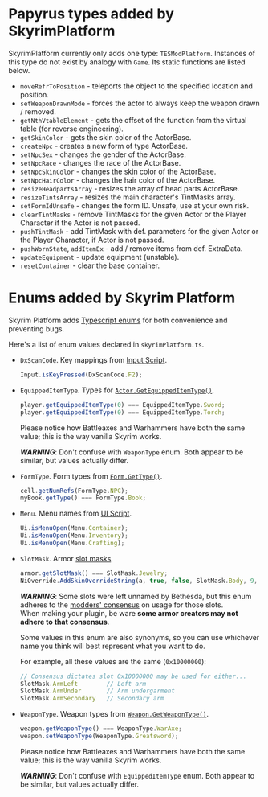 # Papyrus types added by SkyrimPlatform

SkyrimPlatform currently only adds one type: `TESModPlatform`. Instances of this type do not exist by analogy with `Game`. Its static functions are listed below.

- `moveRefrToPosition` - teleports the object to the specified location and position.
- `setWeaponDrawnMode` - forces the actor to always keep the weapon drawn / removed.
- `getNthVtableElement` - gets the offset of the function from the virtual table (for reverse engineering).
- `getSkinColor` - gets the skin color of the ActorBase.
- `createNpc` - creates a new form of type ActorBase.
- `setNpcSex` - changes the gender of the ActorBase.
- `setNpcRace` - changes the race of the ActorBase.
- `setNpcSkinColor` - changes the skin color of the ActorBase.
- `setNpcHairColor` - changes the hair color of the ActorBase.
- `resizeHeadpartsArray` - resizes the array of head parts ActorBase.
- `resizeTintsArray` - resizes the main character's TintMasks array.
- `setFormIdUnsafe` - changes the form ID. Unsafe, use at your own risk.
- `clearTintMasks` - remove TintMasks for the given Actor or the Player Character if the Actor is not passed.
- `pushTintMask` - add TintMask with def. parameters for the given Actor or the Player Character, if Actor is not passed.
- `pushWornState`, `addItemEx` - add / remove items from def. ExtraData.
- `updateEquipment` - update equipment (unstable).
- `resetContainer` - clear the base container.

# Enums added by Skyrim Platform

Skyrim Platform adds [Typescript enums][Ts-Enum] for both convenience and preventing bugs.

Here's a list of enum values declared in `skyrimPlatform.ts`.

- `DxScanCode`. Key mappings from [Input Script][].

  ```ts
  Input.isKeyPressed(DxScanCode.F2);
  ```

- `EquippedItemType`. Types for [`Actor.GetEquippedItemType()`][EquippedItemType].

  ```ts
  player.getEquippedItemType(0) === EquippedItemType.Sword;
  player.getEquippedItemType(0) === EquippedItemType.Torch;
  ```

  Please notice how Battleaxes and Warhammers have both the same value; this is the way vanilla Skyrim works.

  ***WARNING***: Don't confuse with `WeaponType` enum. Both appear to be similar, but values actually differ.

- `FormType`. Form types from [`Form.GetType()`][FormType].

  ```ts
  cell.getNumRefs(FormType.NPC);
  myBook.getType() === FormType.Book;
  ```

- `Menu`. Menu names from [UI Script][].

  ```ts
  Ui.isMenuOpen(Menu.Container);
  Ui.isMenuOpen(Menu.Inventory);
  Ui.isMenuOpen(Menu.Crafting);
  ```

- `SlotMask`. Armor [slot masks][SlotMask].

  ```ts
  armor.getSlotMask() === SlotMask.Jewelry;
  NiOverride.AddSkinOverrideString(a, true, false, SlotMask.Body, 9, 0, diffuseTex, true);
  ```

  ***WARNING***: Some slots were left unnamed by Bethesda, but this enum adheres to the [modders' consensus][Biped] on usage for those slots.\
  When making your plugin, be ware **some armor creators may not adhere to that consensus**.

  Some values in this enum are also synonyms, so you can use whichever name you think will best represent what you want to do.

  For example, all these values are the same (`0x10000000`):

  ```ts
  // Consensus dictates slot 0x10000000 may be used for either...
  SlotMask.ArmLeft        // Left arm
  SlotMask.ArmUnder       // Arm undergarment
  SlotMask.ArmSecondary   // Secondary arm
  ```

- `WeaponType`. Weapon types from [`Weapon.GetWeaponType()`][WeaponType].

  ```ts
  weapon.getWeaponType() === WeaponType.WarAxe;
  weapon.setWeaponType(WeaponType.Greatsword);
  ```

  Please notice how Battleaxes and Warhammers have both the same value; this is the way vanilla Skyrim works.

  ***WARNING***: Don't confuse with `EquippedItemType` enum. Both appear to be similar, but values actually differ.

[Biped]: https://www.creationkit.com/index.php?title=Biped_Object
[EquippedItemType]: https://www.creationkit.com/index.php?title=GetEquippedItemType_-_Actor
[FormType]: https://www.creationkit.com/index.php?title=GetType_-_Form
[Input Script]: https://www.creationkit.com/index.php?title=Input_Script
[SlotMask]: https://www.creationkit.com/index.php?title=Slot_Masks_-_Armor
[Ts-Enum]: https://www.typescriptlang.org/docs/handbook/enums.html
[UI Script]: https://www.creationkit.com/index.php?title=UI_Script
[WeaponType]: https://www.creationkit.com/index.php?title=GetWeaponType_-_Weapon
